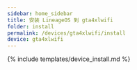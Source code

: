 ```yaml
---
sidebar: home_sidebar
title: 安装 LineageOS 到 gta4xlwifi
folder: install
permalink: /devices/gta4xlwifi/install
device: gta4xlwifi
---
```

{% include templates/device_install.md %}
